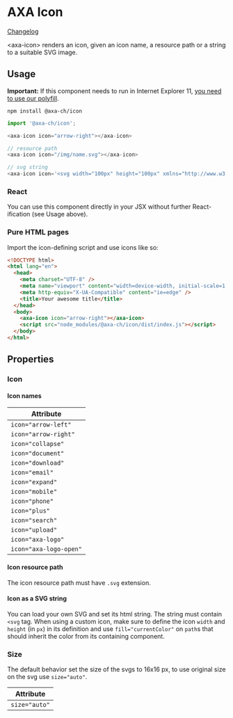 # AXA Icon

[Changelog](./CHANGELOG.md)

&lt;axa-icon&gt; renders an icon, given an icon name, a resource path or a string to a suitable SVG image.

## Usage

**Important:** If this component needs to run in Internet Explorer 11, [you need to use our polyfill](https://github.com/axa-ch/patterns-library/tree/develop/src/components/05-utils/polyfill).

```
npm install @axa-ch/icon
```

```js
import '@axa-ch/icon';

<axa-icon icon="arrow-right"></axa-icon>

// resource path
<axa-icon icon="/img/name.svg"></axa-icon>

// svg string
<axa-icon icon='<svg width="100px" height="100px" xmlns="http://www.w3.org/2000/svg" viewBox="0 0 96 96"><g fill="none" stroke="currentColor" stroke-linecap="round" stroke-linejoin="round" stroke-width="2"><path d="M34.11 74.27v4.6m34.5-48.23A21.21 21.21 0 0 0 48 15.5a21.23 21.23 0 0 0-20.53 15.07m.43 12.23a21.61 21.61 0 0 0 40.29-.07m1.19-12.18a4.91 4.91 0 0 0-.77.09 19.36 19.36 0 0 1-.42 12.09 5.23 5.23 0 0 0 1.19.14A5.92 5.92 0 0 0 75 36.71a5.92 5.92 0 0 0-5.62-6.16zm-1.19 12.18a19.36 19.36 0 0 0 .42-12.09"/><path d="M27.31 42.87a4 4 0 0 0 .59-.07 19.34 19.34 0 0 1-.43-12.23h-.16m29.51-8.23c-2.77 0-5-3.45-5-6.47m2.49 10.58c-4.85 0-8.79-5.29-8.79-10.58M24.33 76.94l12.84 2.53a61.28 61.28 0 0 0 22.35 0l12.84-2.53m-9.78-2.67v4.6"/><path d="M24.33 76.94c0-13.26 10.75-20.46 24-20.46s24 7.2 24 20.46M54.57 57.37a6.23 6.23 0 1 1-12.45 0M27.81 42.73a5.23 5.23 0 0 1-1.19.14A5.92 5.92 0 0 1 21 36.71a5.92 5.92 0 0 1 5.65-6.16 4.91 4.91 0 0 1 .77.09"/></g></svg>"></axa-icon>'

```

### React

You can use this component directly in your JSX without further React-ification (see Usage above).

### Pure HTML pages

Import the icon-defining script and use icons like so:

```html
<!DOCTYPE html>
<html lang="en">
  <head>
    <meta charset="UTF-8" />
    <meta name="viewport" content="width=device-width, initial-scale=1.0" />
    <meta http-equiv="X-UA-Compatible" content="ie=edge" />
    <title>Your awesome title</title>
  </head>
  <body>
    <axa-icon icon="arrow-right"></axa-icon>
    <script src="node_modules/@axa-ch/icon/dist/index.js"></script>
  </body>
</html>
```

## Properties

### Icon

#### Icon names

| Attribute              |
| ---------------------- |
| `icon="arrow-left"`    |
| `icon="arrow-right"`   |
| `icon="collapse"`      |
| `icon="document"`      |
| `icon="download"`      |
| `icon="email"`         |
| `icon="expand"`        |
| `icon="mobile"`        |
| `icon="phone"`         |
| `icon="plus"`          |
| `icon="search"`        |
| `icon="upload"`        |
| `icon="axa-logo"`      |
| `icon="axa-logo-open"` |

#### Icon resource path

The icon resource path must have `.svg` extension.

#### Icon as a SVG string

You can load your own SVG and set its html string. The string must contain `<svg` tag. When using a custom icon, make sure to define the icon `width` and `height` (in `px`) in its definition and use `fill="currentColor"` on `path`s that should inherit the color from its containing component.

### Size

The default behavior set the size of the svgs to 16x16 px, to use original size on the svg use `size="auto"`.

| Attribute     |
| ------------- |
| `size="auto"` |

